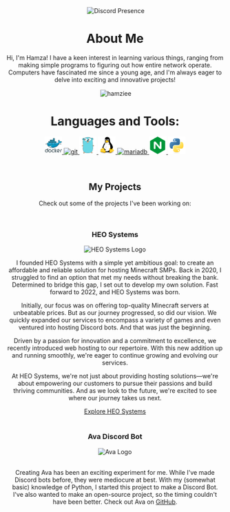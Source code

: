 <div align="center">
    <p align="center">&nbsp;<img align="center" src="https://lanyard.kyrie25.me/api/496673945211240462?waveColor=8B8BFA&waveSpotifyColor=B48EF7&gradient=7E37F9-B48EF7-E568C4&imgStyle=square" alt="Discord Presence" /></p>
</div>

<h1 align="center">About Me</h1>
<p align="center">Hi, I'm Hamza! I have a keen interest in learning various things, ranging from making simple programs to figuring out how entire network operate. Computers have fascinated me since a young age, and I'm always eager to delve into exciting and innovative projects!</p>
<p align="center">&nbsp;<img align="center" src="https://github-readme-stats.vercel.app/api?username=hamziee&show_icons=true&theme=dark&locale=en" alt="hamziee" /></p>

<h1 align="center">Languages and Tools:</h1>
<p align="center">
    </a>
    <a href="https://www.docker.com/" target="_blank" rel="noreferrer">
        <img src="https://raw.githubusercontent.com/devicons/devicon/master/icons/docker/docker-original-wordmark.svg" alt="docker" width="40" height="40"/>
    </a>
    <a href="https://git-scm.com/" target="_blank" rel="noreferrer">
        <img src="https://www.vectorlogo.zone/logos/git-scm/git-scm-icon.svg" alt="git" width="40" height="40"/>
    </a>
    <a href="https://golang.org" target="_blank" rel="noreferrer">
        <img src="https://raw.githubusercontent.com/devicons/devicon/master/icons/go/go-original.svg" alt="go" width="40" height="40"/>
    </a>
    <a href="https://www.linux.org/" target="_blank" rel="noreferrer">
        <img src="https://raw.githubusercontent.com/devicons/devicon/master/icons/linux/linux-original.svg" alt="linux" width="40" height="40"/>
    </a>
    <a href="https://mariadb.org/" target="_blank" rel="noreferrer">
        <img src="https://www.vectorlogo.zone/logos/mariadb/mariadb-icon.svg" alt="mariadb" width="40" height="40"/>
    </a>
    <a href="https://www.nginx.com" target="_blank" rel="noreferrer">
        <img src="https://raw.githubusercontent.com/devicons/devicon/master/icons/nginx/nginx-original.svg" alt="nginx" width="40" height="40"/>
    </a>
    <a href="https://www.python.org" target="_blank" rel="noreferrer">
        <img src="https://raw.githubusercontent.com/devicons/devicon/master/icons/python/python-original.svg" alt="python" width="40" height="40"/>
    </a>
</p>

<br>

<div align="center">
    <h2 align="center">My Projects</h2>
    <p>Check out some of the projects I've been working on:</p>
</div>

<br>

<div align="center">
    <h3>HEO Systems</h3>
    <img src="https://www.heo-systems.net/Branding/heo%20systems%20modern%20transparent-1500w.png" alt="HEO Systems Logo" width="200" height="200">
    <p>I founded HEO Systems with a simple yet ambitious goal: to create an affordable and reliable solution for hosting Minecraft SMPs. Back in 2020, I struggled to find an option that met my needs without breaking the bank. Determined to bridge this gap, I set out to develop my own solution. Fast forward to 2022, and HEO Systems was born.</p>
    <p>Initially, our focus was on offering top-quality Minecraft servers at unbeatable prices. But as our journey progressed, so did our vision. We quickly expanded our services to encompass a variety of games and even ventured into hosting Discord bots. And that was just the beginning.</p>
    <p>Driven by a passion for innovation and a commitment to excellence, we recently introduced web hosting to our repertoire. With this new addition up and running smoothly, we're eager to continue growing and evolving our services.</p>
    <p>At HEO Systems, we're not just about providing hosting solutions—we're about empowering our customers to pursue their passions and build thriving communities. And as we look to the future, we're excited to see where our journey takes us next.</p>
    <a href="https://heo-systems.net">Explore HEO Systems</a>
</div>

<br>

<div align="center">
    <h3>Ava Discord Bot</h3>
    <img src="https://raw.githubusercontent.com/Hamziee/Ava/main/readme.jpg" alt="Ava Logo" width="200" height="200">
    <br>
    <br>
    <p>Creating Ava has been an exciting experiment for me. While I've made Discord bots before, they were mediocure at best. With my (somewhat basic) knowledge of Python, I started this project to make a Discord Bot. I've also wanted to make an open-source project, so the timing couldn't have been better. Check out Ava on <a href="https://github.com/Hamziee/Ava">GitHub</a>.</p>
</div>
